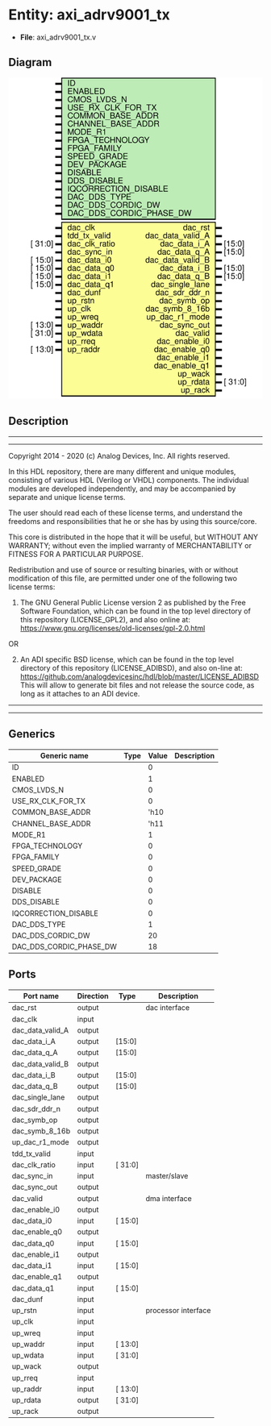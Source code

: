 # Entity: axi_adrv9001_tx

- **File**: axi_adrv9001_tx.v
## Diagram

![Diagram](axi_adrv9001_tx.svg "Diagram")
## Description

 ***************************************************************************
 ***************************************************************************
 Copyright 2014 - 2020 (c) Analog Devices, Inc. All rights reserved.

 In this HDL repository, there are many different and unique modules, consisting
 of various HDL (Verilog or VHDL) components. The individual modules are
 developed independently, and may be accompanied by separate and unique license
 terms.

 The user should read each of these license terms, and understand the
 freedoms and responsibilities that he or she has by using this source/core.

 This core is distributed in the hope that it will be useful, but WITHOUT ANY
 WARRANTY; without even the implied warranty of MERCHANTABILITY or FITNESS FOR
 A PARTICULAR PURPOSE.

 Redistribution and use of source or resulting binaries, with or without modification
 of this file, are permitted under one of the following two license terms:

   1. The GNU General Public License version 2 as published by the
      Free Software Foundation, which can be found in the top level directory
      of this repository (LICENSE_GPL2), and also online at:
      <https://www.gnu.org/licenses/old-licenses/gpl-2.0.html>

 OR

   2. An ADI specific BSD license, which can be found in the top level directory
      of this repository (LICENSE_ADIBSD), and also on-line at:
      https://github.com/analogdevicesinc/hdl/blob/master/LICENSE_ADIBSD
      This will allow to generate bit files and not release the source code,
      as long as it attaches to an ADI device.

 ***************************************************************************
 ***************************************************************************

## Generics

| Generic name            | Type | Value | Description |
| ----------------------- | ---- | ----- | ----------- |
| ID                      |      | 0     |             |
| ENABLED                 |      | 1     |             |
| CMOS_LVDS_N             |      | 0     |             |
| USE_RX_CLK_FOR_TX       |      | 0     |             |
| COMMON_BASE_ADDR        |      | 'h10  |             |
| CHANNEL_BASE_ADDR       |      | 'h11  |             |
| MODE_R1                 |      | 1     |             |
| FPGA_TECHNOLOGY         |      | 0     |             |
| FPGA_FAMILY             |      | 0     |             |
| SPEED_GRADE             |      | 0     |             |
| DEV_PACKAGE             |      | 0     |             |
| DISABLE                 |      | 0     |             |
| DDS_DISABLE             |      | 0     |             |
| IQCORRECTION_DISABLE    |      | 0     |             |
| DAC_DDS_TYPE            |      | 1     |             |
| DAC_DDS_CORDIC_DW       |      | 20    |             |
| DAC_DDS_CORDIC_PHASE_DW |      | 18    |             |
## Ports

| Port name        | Direction | Type    | Description          |
| ---------------- | --------- | ------- | -------------------- |
| dac_rst          | output    |         |  dac interface       |
| dac_clk          | input     |         |                      |
| dac_data_valid_A | output    |         |                      |
| dac_data_i_A     | output    | [15:0]  |                      |
| dac_data_q_A     | output    | [15:0]  |                      |
| dac_data_valid_B | output    |         |                      |
| dac_data_i_B     | output    | [15:0]  |                      |
| dac_data_q_B     | output    | [15:0]  |                      |
| dac_single_lane  | output    |         |                      |
| dac_sdr_ddr_n    | output    |         |                      |
| dac_symb_op      | output    |         |                      |
| dac_symb_8_16b   | output    |         |                      |
| up_dac_r1_mode   | output    |         |                      |
| tdd_tx_valid     | input     |         |                      |
| dac_clk_ratio    | input     | [ 31:0] |                      |
| dac_sync_in      | input     |         |  master/slave        |
| dac_sync_out     | output    |         |                      |
| dac_valid        | output    |         |  dma interface       |
| dac_enable_i0    | output    |         |                      |
| dac_data_i0      | input     | [ 15:0] |                      |
| dac_enable_q0    | output    |         |                      |
| dac_data_q0      | input     | [ 15:0] |                      |
| dac_enable_i1    | output    |         |                      |
| dac_data_i1      | input     | [ 15:0] |                      |
| dac_enable_q1    | output    |         |                      |
| dac_data_q1      | input     | [ 15:0] |                      |
| dac_dunf         | input     |         |                      |
| up_rstn          | input     |         |  processor interface |
| up_clk           | input     |         |                      |
| up_wreq          | input     |         |                      |
| up_waddr         | input     | [ 13:0] |                      |
| up_wdata         | input     | [ 31:0] |                      |
| up_wack          | output    |         |                      |
| up_rreq          | input     |         |                      |
| up_raddr         | input     | [ 13:0] |                      |
| up_rdata         | output    | [ 31:0] |                      |
| up_rack          | output    |         |                      |
